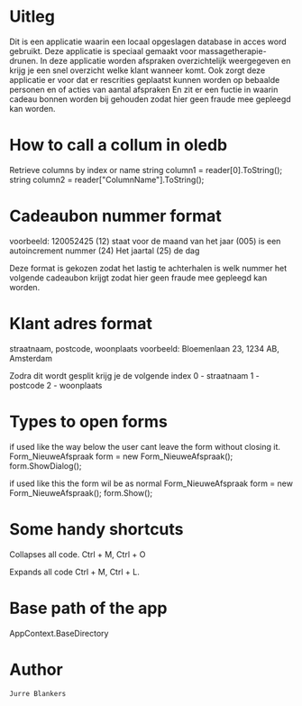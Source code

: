 
# Uitleg

Dit is een applicatie waarin een locaal opgeslagen database in acces word gebruikt. 
Deze applicatie is speciaal gemaakt voor massagetherapie-drunen. 
In deze applicatie worden afspraken overzichtelijk weergegeven en krijg je een snel overzicht welke klant wanneer komt. 
Ook zorgt deze applicatie er voor dat er rescrities geplaatst kunnen worden op bebaalde personen en of acties van aantal afspraken
En zit er een fuctie in waarin cadeau bonnen worden bij gehouden zodat hier geen fraude mee gepleegd kan worden.

# How to call a collum in oledb
   Retrieve columns by index or name
    string column1 = reader[0].ToString();
    string column2 = reader["ColumnName"].ToString();

# Cadeaubon nummer format
   voorbeeld: 120052425
	(12) staat voor de maand van het jaar
	(005) is een autoincrement nummer
	(24) Het jaartal
	(25) de dag

   Deze format is gekozen zodat het lastig te achterhalen is welk nummer het volgende cadeaubon krijgt zodat hier geen fraude mee gepleegd kan worden.

# Klant adres format
   straatnaam, postcode, woonplaats
    voorbeeld: Bloemenlaan 23, 1234 AB, Amsterdam

   Zodra dit wordt gesplit krijg je de volgende index
    0 - straatnaam
    1 - postcode
    2 - woonplaats

# Types to open forms
   if used like the way below the user cant leave the form without closing it.
    Form_NieuweAfspraak form = new Form_NieuweAfspraak();
    form.ShowDialog();
   
   if used like this the form wil be as normal
    Form_NieuweAfspraak form = new Form_NieuweAfspraak();
    form.Show();

# Some handy shortcuts
   Collapses all code.
    Ctrl + M, Ctrl + O
   
   Expands all code
    Ctrl + M, Ctrl + L.

# Base path of the app
   AppContext.BaseDirectory

# Author
	Jurre Blankers

